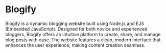 # Blogify
Blogify is a dynamic blogging website built using Node.js and EJS (Embedded JavaScript). Designed for both novice and experienced bloggers, Blogify offers an intuitive platform to create, share, and manage blog posts with ease. The website features a clean, modern interface that enhances the user experience, making content creation seamless.
